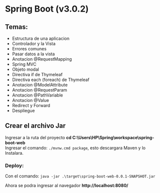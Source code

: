 #	Spring Boot (v3.0.2)


##	**Temas:**

*	Estructura de una aplicacion
*	Controlador y la Vista
*	Errores comunes
*	Pasar datos a la vista
*	Anotacion @RequestMapping
*	Spring MVC
*	Objeto modal
*	Directiva if de Thymeleaf
*	Directiva each (foreach) de Thymeleaf
*	Anotacion @ModelAttribute
*	Anotacion @RequestParam
*	Anotacion @PathVariable
*	Anotacion @Value
*	Redirect y Forward
*	Despliegue



##	Crear el archivo Jar
Ingresar a la ruta del proyecto **cd C:\Users\HP\Spring\workspace\spring-boot-web** <br>
Ingresar el comando: `./mvnw.cmd package`, esto descargara Maven y lo Instalara.

###	Deploy:
Con el comando: `java -jar .\target\spring-boot-web-0.0.1-SNAPSHOT.jar` <br>

Ahora se podra ingresar al navegador **http://localhost:8080/**